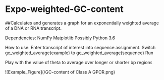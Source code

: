 # Expo-weighted-GC-content
##Calculates and generates a graph for an exponentially weighted average of a DNA or RNA transcript.


Dependencies:
NumPy 
Matplotlib
Possibly Python 3.6 

How to use:
Enter transcript of interest into sequence assignment.
Switch gc_weighted_average(example) to gc_weighted_average(sequence)
Run


Play with the value of theta to average over longer or shorter bp regions

![Example_Figure](/GC-content of Class A GPCR.png)


